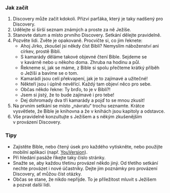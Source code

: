 ### Jak začít
1. Discovery může začít kdokoli. Přizvi parťáka, který je taky nadšený pro Discovery.
2. Udělejte si širší seznam známých a proste za ně Ježíše.
3. Stanovte datum a místo prvního Discovery. Setkání dělejte pravidelně.
4. Pozvěte lidi. Zvěte je opakovaně. Procvičte si, co jim řeknete:
    - Ahoj Jirko, zkoušel jsi někdy číst Bibli? Nemyslím náboženství ani církev, prostě Bibli.
    - S kamarády děláme takové objevné čtení Bible. Sejdeme se v kavárně nebo u někoho doma. Zhruba na hodinu a půl.
    - Řekneme si, jak se máme, z Bible si spolu přečteme krátký příběh o Ježíši a bavíme se o tom.
    - Kamarádi jsou celí překvapení, jak je to zajímavé a užitečné!
    - Někteří jsou i úplně nevěřící. Každý tam objeví něco pro sebe.
    - Občas někdo řekne: Ty brďo, to je v Bibli?!
    - Jsem si jistý, že to bude zajímavé i pro tebe!
    - Dej dohromady dva tři kamarády a pojď to se mnou zkusit!
5. Na prvním setkání se místo „návratu“ trochu seznamte. Krátce vysvětlete, že Bible je knihovna a že v knihách jsou kapitoly a odstavce.
6. Vše pravidelně konzultujte s Ježíšem a s někým zkušenějším v provázení Discovery.

### Tipy
- Zajistěte Bible, nebo čtený úsek pro každého vytiskněte, nebo použijte mobilní aplikaci (např. [YouVersion](https://www.bible.com/app)).
- Při hledání pasáže říkejte taky číslo stránky.
- Snažte se, aby každou třetinu provázel někdo jiný. Od třetího setkání nechte provázet i nové účastníky. Dejte jim poznámky pro provázení Discovery, ať můžou číst otázky.
- Občas se stane, že nikdo nepřijde. To je příležitost mluvit s Ježíšem a pozvat další lidi.
